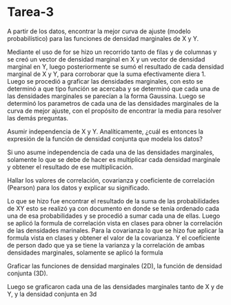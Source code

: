 # Tarea-3

A partir de los datos, encontrar la mejor curva de ajuste (modelo probabilístico) para las funciones de densidad marginales de X y Y.

Mediante el uso de for se hizo un recorrido tanto de filas y de columnas y se creó un vector de densidad marginal en X y un vector de densidad marginal en Y, luego
posteriormente se sumó el resultado de cada densidad marginal de X y Y, para corroborar que la suma efectivamente diera 1. Luego se procedió a graficar las densidades marginales, con esto se determinó a que tipo función se acercaba y se determinó que cada una de las densidades marginales se parecían a la forma Gaussina. Luego se determinó los parametros de cada una de las densidades marginales  de la curva de mejor ajuste, con el propósito de encontrar la media para resolver las demás preguntas.

Asumir independencia de X y Y. Analíticamente, ¿cuál es entonces la expresión de la función de densidad conjunta que modela los datos?

Si uno asume independencia de cada una de las densidades marginales, solamente lo que se debe de hacer es multiplicar cada  densidad marginale y obtener
el resultado de ese multiplicación.


Hallar los valores de correlación, covarianza y coeficiente de correlación (Pearson) para los datos y explicar su significado.

Lo que se hizo fue encontrar el resultado de la suma de las probabilidades de XY esto se realizó ya con documento en donde se tenía ordenado cada una de esa probabilidades
y se procedió a sumar cada una de ellas. Luego se aplicó la formula de correlación vista en clases para obner la correlación de las densidades marinales.
Para la covarianza lo que se hizo fue aplicar la formula vista en clases y obtener el valor de la covarianza.
Y el coeficiente de person dado que ya se tiene la varianza y la correlación de ambas densidades marginales, solamente se aplicó la formula

 Graficar las funciones de densidad marginales (2D), la función de densidad conjunta (3D).
 
 Luego se graficaron cada una de las densidades marginales tanto de X y de Y, y la densidad conjunta en 3d
 
 

